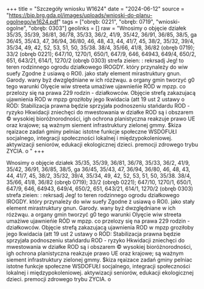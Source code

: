 +++
title = "Szczegóły wniosku W1624"
date = "2024-06-12"
source = "https://bip.brg.gda.pl/images/uploads/wnioski-do-planu-ogolnego/w1624.pdf"
tags = ["obręb: 0221", "obręb: 0719", "wnioski-ogolne", "obręb: 0303"]
geolinks = []
raw = "Wnosimy o objęcie działek 35/35, 35/39, 36/81, 36/78, 35/33, 36/2, 41/9, 35/42, 36/91, 36/85, 38/5, ga 36/45, 35/43, 47, 36/94, 36/80, 46, 48, 43, 44, 41/7, 45, 38/2, 35/32, 39/4, 35/34, 49, 42, 52, 53, 51, 50, 35/38. 38/4, 35/66, 41/8, 36/82 (obręb 0719); 33/2 (obręb 0221); 647/10, 1270/1, 650/1, 647/9, 646, 64943, 649/4, 650/2, 651, 643/21, 614/1, 1270/2 (obręb 0303) strefa zieien: : rekrsadj Jeg! to teren rodzinnego ogrodu działkowego IROGDY. który przynależy do wiw suefy Zgodne ż usiawą o ROI). jako stały element mirastruktury gnun. Garody. wany byż dwzględniane w ich rózżwąu. a organy gmin tworzyć g0 tego warunki Olyęcie wiw streeta umażiwe ujawnieńie RÓD w mpzp. co przelozy się na prawa 229 rodzin - działkowców. Objęcie strefą zakazujacą ujawnienia ROD w mpzp groziłoby jego lkwidacia (att 19 ust 2 ustawy o RÓD: Stabilizacja prawna będzie  sprzyjała podnoszeniu stańdardu ROD - ryzyko Hkwidacji zniechęci do mwestowania w działke ROD są i obszarem © wysokiej bioróżnorodności, igh ochrona planistyczna reakzuje prawo UE oraz krajowe; są ważnym siement infrastruktury zielonej gmmy. $kiza ręaizace zadań gminy pelniac istotne funkcje społeczne WSDOFUŁI socjalnego, integracji społeczności lokalnej i międzypokoleniowej. aktywizacji seniorów, edukacji ekologicznej dzieci. premocji zdrowego trybu ZYCIA. o "
+++

Wnosimy o objęcie działek 35/35, 35/39, 36/81, 36/78, 35/33, 36/2, 41/9, 35/42, 36/91, 36/85, 38/5,
ga 36/45, 35/43, 47, 36/94, 36/80, 46, 48, 43, 44, 41/7, 45, 38/2, 35/32, 39/4, 35/34, 49, 42, 52, 53, 51, 50, 35/38.
38/4, 35/66, 41/8, 36/82 (obręb 0719); 33/2 (obręb 0221); 647/10, 1270/1, 650/1, 647/9, 646, 64943, 649/4, 650/2,
651, 643/21, 614/1, 1270/2 (obręb 0303) strefa zieien: : rekrsadj Jeg! to teren rodzinnego ogrodu działkowego
IROGDY. który przynależy do wiw suefy Zgodne ż usiawą o ROI). jako stały element mirastruktury gnun. Garody.
wany byż dwzględniane w ich rózżwąu. a organy gmin tworzyć g0 tego warunki Olyęcie wiw streeta umażiwe
ujawnieńie RÓD w mpzp. co przelozy się na prawa 229 rodzin - działkowców. Objęcie strefą zakazujacą
ujawnienia ROD w mpzp groziłoby jego lkwidacia (att 19 ust 2 ustawy o RÓD: Stabilizacja prawna będzie
 sprzyjała podnoszeniu stańdardu ROD - ryzyko Hkwidacji zniechęci do mwestowania w działke ROD są
i obszarem © wysokiej bioróżnorodności, igh ochrona planistyczna reakzuje prawo UE oraz krajowe; są ważnym
siement infrastruktury zielonej gmmy. $kiza ręaizace zadań gminy pelniac istotne funkcje społeczne WSDOFUŁI
socjalnego, integracji społeczności lokalnej i międzypokoleniowej. aktywizacji seniorów, edukacji ekologicznej
dzieci. premocji zdrowego trybu ZYCIA. o



